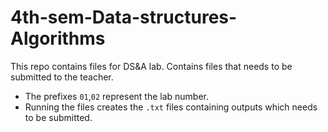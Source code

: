 # 4th-sem-Data-structures-Algorithms
This repo contains files for DS&amp;A lab. Contains files that needs to be submitted to the teacher.
- The prefixes `01`,`02` represent the lab number.
- Running the files creates the `.txt` files containing outputs which needs to be submitted. 
